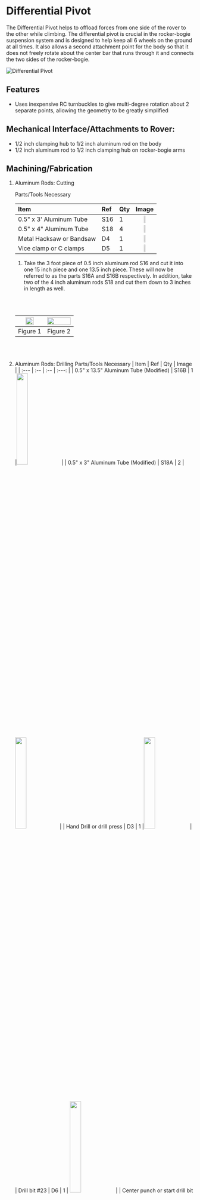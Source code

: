 # Differential Pivot
The Differential Pivot helps to offload forces from one side of the rover to the other while climbing. The differential pivot is crucial in the rocker-bogie suspension system and is designed to help keep all 6 wheels on the ground at all times. It also allows a second attachment point for the body so that it does not freely rotate about the center bar that runs through it and connects the two sides of the rocker-bogie.

![Differential Pivot](images/differential_pivot.PNG) 


## Features
  * Uses inexpensive RC turnbuckles to give multi-degree rotation about 2 separate points, allowing the geometry to be greatly simplified

## Mechanical Interface/Attachments to Rover:
  * 1/2 inch clamping hub to 1/2 inch aluminum rod on the body
  * 1/2 inch aluminum rod to 1/2 inch clamping hub on rocker-bogie arms

## Machining/Fabrication

1. Aluminum Rods: Cutting

    Parts/Tools Necessary

    | Item | Ref | Qty | Image |
    | :--- | :-- | :-- | :---: |
    | 0.5" x 3' Aluminum Tube | S16 | 1 | <img src="/images/components/Structural/S16.png" width="25%">|
    | 0.5" x 4" Aluminum Tube | S18 | 4 | <img src="/images/components/Structural/S18.png" width="25%"> |
    | Metal Hacksaw or Bandsaw | D4 | 1  |  <img src="/images/components/Tools/D4.png" width="25%"> |
    | Vice clamp or C clamps | D5 | 1 |  <img src="/images/components/Tools/D5.png" width="25%">|

    1. Take the 3 foot piece of 0.5 inch aluminum rod S16 and cut it into one 15 inch piece and one 13.5 inch piece. These will now be referred to as the parts S16A and S16B respectively. In addition, take two of the 4 inch aluminum rods S18 and cut them down to 3 inches in length as well.

    <br/><br/>

    | <img src="images/15inch_cut.PNG" width="60%"> | <img src="images/3inch_cut.PNG" width="100%">|
    |:-:|:-:|
    | Figure 1| Figure 2 |

    <br/><br/>

2. Aluminum Rods: Drilling
    Parts/Tools Necessary
    | Item | Ref | Qty | Image |
    | :--- | :-- | :-- | :---: |
    | 0.5" x 13.5" Aluminum Tube (Modified) | S16B | 1 |<img src="/images/components/Structural/S16.png" width="25%">|
    | 0.5" x 3" Aluminum Tube (Modified) | S18A | 2 | <img src="/images/components/Structural/S16.png" width="25%">|
    | Hand Drill or drill press | D3 | 1 |<img src="/images/components/Tools/D3.png" width="25%"> |
    | Drill bit #23 | D6 | 1 | <img src="/images/components/Tools/D6.jpeg" width="25%"> |
    | Center punch or start drill bit | D7 | 1 | <img src="/images/components/Tools/D7.jpeg" width="25%">  |
    | Vice or V-clamp | D8 | 1 |<img src="/images/components/Tools/D8.png" width="25%">  | 


    The turnbuckles must be attached to the differential pivot and rocker-bogie arm. We will accomplish this by drilling holes in the aluminum beam S16B and attaching two 5-hole aluminum bars on each side.
    
    1. Using a vice or clamp, firmly grab onto the 0.5 x 13.5 inch rod S16B with the end extending out around 2 inches from the edge of the vice/clamp. Mark the dimensions as shown in Figure 3. Carefully use a center drill to start the a center hole for these holes. It is important that the center hole is as centered as possible to prevent the bit from walk- ing/slipping during drilling, which could result in the bit breaking. Then, use a #23 (0.154 inch diameter) drill bit and drill all the way through both sides of the rod. This makes the S16B’ part.


    <br/><br/>

    | <img src="images/differential_pivot_cut.PNG" width="100%"> |
    | :--: |
    | Figure 3 |


    <br/><br/>

    2. Test the holes by taking the 5 Hole Aluminum Beams S21 and screws B7 and making sure that the screws go all the way through as shown in Figure 4. If they do not fit, you can Figure 3: Testing the differential pivot holes Flip the rod around and repeat the steps for the other side, making sure to align the holes’ axes as much as possible such that the holes are all parallel to the previous set.

    <br/><br/>

    | <img src="images/diff_align.PNG" width="100%"> |
    | :--: |
    | Figure 4 |
    
    <br/><br/>

    3. Next, take two of the 0.5x3 inch hollow rods S18 and create the same set of holes as before, showed again in Figure 5 (this time, drill holes on just one end of each of the rods). Test each of the sets of holes to make sure the 5-hole aluminum beams will attach to each of the rods. These will now be the part S18B

    <br/><br/>

    | <img src="images/differential_standoff_cut.PNG" width="100%"> |
    | :--: |
    | Figure 5 |

    <br/><br/>

## Mechanical Assembly
  Parts/Tools Necessary

  | Item | Ref | Qty | Image |
  | :--- | :-- | :-- | :---: |
  | Single Pattern Bracket | S8 | 1 | <img src="/images/components/Structural/S16.png" width="25%"> |
  | 0.5" Circular Clamping Hub | S13 | 1 | <img src="/images/components/Structural/S13.png" width="25%">|
  | 0.5" x 13.5" Aluminum Tube (Modified) | S16B | 1 |<img src="/images/components/Structural/S16B.png" width="25%">|
  | 0.5" x 3" Aluminum Tube (Modified) | S18B | 2 | <img src="/images/components/Structural/S18B.png" width="25%">|
  | 0.5" Bottom Bore Clamp | S20 | 2 | <img src="/images/components/Structural/S20.jpg" width="25%">| 
  | 5 Hole Aluminum Beam | S21 | 8 | <img src="/images/components/Structural/S21.jpg" width="25%">|
  | RC Turnbluckle | S32 | 2 |<img src="/images/components/Structural/S32.jpg" width="25%">| 
  | #6-32x1/4" Button Head Screw | B1 | 8 | <img src="/images/components/Screws/B1.png" width="25%"> |
  | #6-32x1.25" Button Head Screw | B7 | 8 |<img src="/images/components/Screws/B7.png" width="25%"> |
  | #4-40x1.25" Button Head Screw | B9 | 4 | <img src="/images/components/Screws/B9.png" width="25%"> |
  | #6-32 Hexnut | B11 | 8 | <img src="/images/components/Screws/B11.png" width="25%"> |
  | #4-40 Hexnut | B12 | 4 | <img src="/images/components/Screws/B12.png" width="25%"> |
  | #4-40 Washer | W2 | 24 | <img src="/images/components/Washers/W2.png" width="25%"> | 
  | Wrench Set | D1 | 1 | <img src="/images/components/Tools/D1.jpg" width="25%"> |
  | Allen Key Set | D2 | 1 | <img src="/images/components/Tools/D2.jpeg" width="25%"> |


1. Build clamping hub assembly: Attach the the bottom bore clamping hubs S20 to the single pattern bracket S8 using screws B1. Then mount the 0.5” clamping hub S13 to the bottom of this assembly using B1 screws.

   <br/><br/>
   
  | <img src="images/diff_step_1.PNG" width="100%"> | <img src="images/diff_step_2.PNG" width="70%">|
  |:-:|:-:|
  | Figure 6| Figure 7 |


   <br/><br/>

2. Differential Pivot: Attach the turnbuckle S32 to the modified 13.5-inch aluminum rod S16B as shown using the 5-hole aluminum bars S21, washers W2, screws B7 and B9, hex nuts B11 and B12. The outermost screw is the #4 screw, the others are #6.

   <br/><br/>

  | <img src="images/diff_step_3.PNG" width="80%"> | <img src="images/diff_step_4.PNG" width="100%">|
  |:-:|:-:|
  | Figure 8 | Figure 9 |

   <br/><br/>

3. Differential Pivot continued: Pass the 13.5inch rod through the clamping hub assembly, making sure to center it as much as possible. Then repeat step 2 for the other side of the differential pivot. If necessary, unscrew the turnbuckles (by twisting the middle) to insert the rods into place, then screw the turnbuckle back together.

   <br/><br/>

  | <img src="images/diff_step_5.PNG" width="100%">| <img src="images/diff_step_6.PNG" width="90%">|
  |:-:|:-:|
  | Figure 8 | Figure 9 |

   <br/><br/>

4. Differential Pivot Vertical rods: Repeat step 2 on each of the the 3 inch aluminum rods S18B. Finally, attach all the pieces of the turnbuckles together. Your differential pivot is now complete.

   <br/><br/>

  | <img src="images/diff_step_7.PNG" width="100%"> |
  | :--: |
  | Figure 10 |

   <br/><br/>
   
## Disclaimer

Reference herein to any specific commercial product, process, or service by trade name, trademark, manu- facturer, or otherwise, does not constitute or imply its endorsement by the United States Government or the Jet Propulsion Laboratory, California Institute of Technology. ⃝c 2018 California Institute of Technology. Government sponsorship acknowledged.